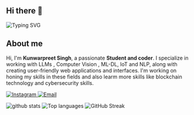 ## Hi there 👋 
![Typing SVG](https://readme-typing-svg.demolab.com?font=Fira+Code&weight=900&size=40&repeat=false&vCenter=true&width=800&color=ff4f4f&lines=Kunwarpreet+Singh)

## About me
Hi, I'm **Kunwarpreet Singh**, a passionate **Student and coder**. I specialize in working with LLMs , Computer Vision , ML-DL, IoT and NLP, along with creating user-friendly web applications and interfaces. I'm working on honing my skills in these fields and also learm more skills like blockchain technology and cybersecurity skills.

<p>
  <a href="https://www.instagram.com/kunwar1908/" target="_blank">
    <img src="https://img.shields.io/badge/Instagram-E4405F?style=for-the-badge&logo=instagram&logoColor=white" alt="Instagram">
  </a>
  <a href="mailto:kunwarpreet1908@gmail.com" target="_blank">
    <img src="https://img.shields.io/badge/Email-D14836?style=for-the-badge&logo=gmail&logoColor=white" alt="Email">
  </a>
</p>

<!--
**kunwar1908/kunwar1908** is a ✨ _special_ ✨ repository because its `README.md` (this file) appears on your GitHub profile.

Here are some ideas to get you started:

- 🔭 I’m currently working on ...
- 🌱 I’m currently learning ...
- 👯 I’m looking to collaborate on ...
- 🤔 I’m looking for help with ...
- 💬 Ask me about ...
- 📫 How to reach me: ...
- 😄 Pronouns: ...
- ⚡ Fun fact: ...
-->
![github stats](https://github-readme-stats.vercel.app/api?username=kunwar1908&theme=radical")
![Top languages](https://github-readme-stats.vercel.app/api/top-langs/?username=kunwar1908&show_icons=true&cache_seconds=86400")
![GitHub Streak](https://streak-stats.demolab.com/?user=kunwar1908")
